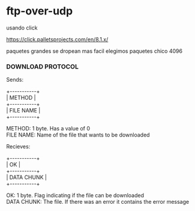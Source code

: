 # ftp-over-udp

usando click

https://click.palletsprojects.com/en/8.1.x/

paquetes grandes se dropean mas facil elegimos paquetes chico 4096  

### DOWNLOAD PROTOCOL  

Sends:  

+-----------+  
|   METHOD  |  
+-----------+  
| FILE NAME |  
+-----------+  

METHOD: 1 byte. Has a value of 0  
FILE NAME: Name of the file that wants to be downloaded  

Recieves:  

+-----------+  
|   OK   |  
+-----------+  
| DATA CHUNK |  
+-----------+  

OK: 1 byte. Flag indicating if the file can be downloaded  
DATA CHUNK: The file. If there was an error it contains the error message  